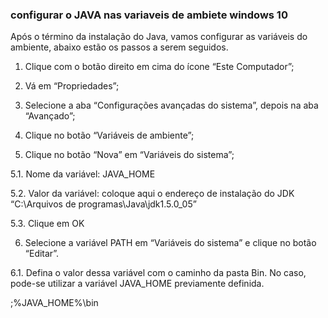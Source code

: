 ### configurar o JAVA nas variaveis de ambiete windows 10 ###

Após o término da instalação do Java, vamos configurar as variáveis do ambiente, abaixo estão os passos a serem seguidos.

1. Clique com o botão direito em cima do ícone “Este Computador”;

2. Vá em “Propriedades”;

3. Selecione a aba “Configurações avançadas do sistema”, depois na aba “Avançado”;

4. Clique no botão “Variáveis de ambiente”;

5. Clique no botão “Nova” em “Variáveis do sistema”;

5.1. Nome da variável: JAVA_HOME

5.2. Valor da variável: coloque aqui o endereço de instalação do JDK “C:\Arquivos de programas\Java\jdk1.5.0_05”

5.3. Clique em OK

6. Selecione a variável PATH em “Variáveis do sistema” e clique no botão “Editar”.

6.1. Defina o valor dessa variável com o caminho da pasta Bin. No caso, pode-se utilizar a variável JAVA_HOME previamente definida.

;%JAVA_HOME%\bin
